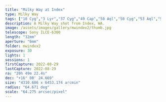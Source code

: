 ```yaml
---
title: "Milky Way at Index"
type: Milky Way
tags: ["18 Cyg","3 Lyr","37 Cyg","49 Cap","50 Aql","50 Cyg","53 Aql","53 Cyg","53 Peg","8 Peg","Al Janah (ε Cyg)","Arided","Aridif","Arrioph (α Cyg)","Fawaris II (δ Cyg)","Fidis","Fom (ε Peg)","Gienah Cygni","NGC6960","NGC7000","North America Nebula","Os Pegasi","Part of the constellation Aquarius (Aqr)","Part of the constellation Capricornus (Cap)","Part of the constellation Pegasus (Peg)","Part of the constellation Sagittarius (Sgr)","Reda (γ Aql)","Seat Alpheras (β Peg)","The constellation Aquila (Aql)","The constellation Cygnus (Cyg)","The constellation Delphinus (Del)","The constellation Equuleus (Equ)","The constellation Lacerta (Lac)","The constellation Lyra (Lyr)","The constellation Sagitta (Sge)","The constellation Vulpecula (Vul)","The star Aljanah","The star Altair (α Aql)","The star Deneb","The star Deneb Algedi (δ Cap)","The star Enif","The star Fawaris","The star Sadr (γ Cyg)","The star Scheat","The star Tarazed","The star Vega","Veil Nebula","Wega (α Lyr)"]
description: A Milky Way shot from Index, WA.
image: /assets/images/gallery/mwindex2/thumb.jpg
telescope: Sony ILCE-6300
length: "12mm"
aperture: "6mm"
folder: mwindex2
exposure: 30
lights: 1
sessions: 1
firstCapture: 2022-08-29 
lastCapture: 2022-08-29
ra: "20h 49m 22.4s"
dec: "+16° 08' 24.669"
size: "4310.686 x 6453.174 arcmin"
radius: "64.671 deg"
scale: "64.275 arcsec/pixel"
---
```

